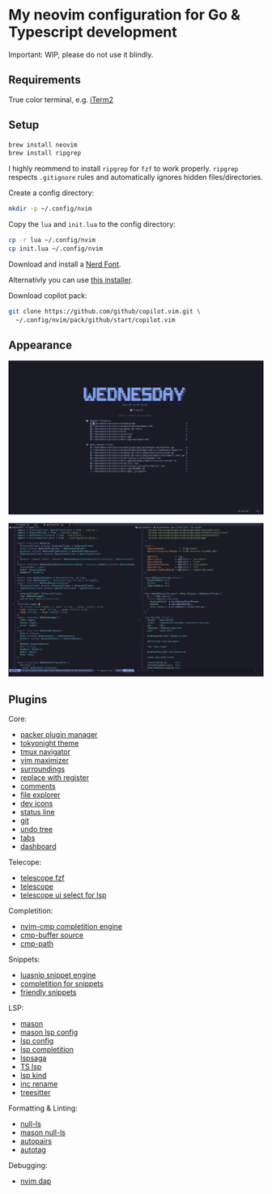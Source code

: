 # My neovim configuration for Go & Typescript development

Important: WIP, please do not use it blindly.

## Requirements

True color terminal, e.g. [iTerm2](https://iterm2.com/)

## Setup

```bash
brew install neovim
brew install ripgrep
```

I highly reommend to install `ripgrep` for `fzf` to work properly.
`ripgrep` respects `.gitignore` rules and automatically ignores hidden files/directories.

Create a config directory:

```bash
mkdir -p ~/.config/nvim
```

Copy the `lua` and `init.lua` to the config directory:

```bash
cp -r lua ~/.config/nvim
cp init.lua ~/.config/nvim
```

Download and install a [Nerd Font](https://www.nerdfonts.com/).

Alternativly you can use [this installer](https://github.com/ronniedroid/getnf).

Download copilot pack:

```bash
git clone https://github.com/github/copilot.vim.git \
  ~/.config/nvim/pack/github/start/copilot.vim
```

## Appearance

![nvim dashboard](./images/nvim-dashboard.png)

![nvim screenshot](./images/nvim.png)

## Plugins

Core:

- [packer plugin manager](https://github.com/wbthomason/packer.nvim)
- [tokyonight theme](https://github.com/folke/tokyonight.nvim)
- [tmux navigator](https://github.com/christoomey/vim-tmux-navigator)
- [vim maximizer](https://github.com/szw/vim-maximizer)
- [surroundings](https://github.com/tpope/vim-surround)
- [replace with register](https://github.com/inkarkat/vim-ReplaceWithRegister)
- [comments](https://github.com/numToStr/Comment.nvim)
- [file explorer](https://github.com/nvim-tree/nvim-tree.lua)
- [dev icons](https://github.com/nvim-tree/nvim-web-devicons)
- [status line](https://github.com/nvim-lualine/lualine.nvim)
- [git](https://github.com/lewis6991/gitsigns.nvim)
- [undo tree](https://github.com/mbbill/undotree)
- [tabs](https://github.com/romgrk/barbar.nvim)
- [dashboard](https://github.com/nvimdev/dashboard-nvim)

Telecope:

- [telescope fzf](https://github.com/nvim-telescope/telescope-fzf-native.nvim)
- [telescope](https://github.com/nvim-telescope/telescope.nvim)
- [telescope ui select for lsp](https://github.com/nvim-telescope/telescope-ui-select.nvim)

Completition:

- [nvim-cmp completition engine](https://github.com/hrsh7th/nvim-cmp)
- [cmp-buffer source](https://github.com/hrsh7th/cmp-buffer)
- [cmp-path](https://github.com/hrsh7th/cmp-path)

Snippets:

- [luasnip snippet engine](https://github.com/L3MON4D3/LuaSnip)
- [completition for snippets](https://github.com/saadparwaiz1/cmp_luasnip)
- [friendly snippets](https://github.com/rafamadriz/friendly-snippets)

LSP:

- [mason](https://github.com/williamboman/mason.nvim)
- [mason lsp config](https://github.com/williamboman/mason-lspconfig.nvim)
- [lsp config](https://github.com/williamboman/mason-lspconfig.nvim)
- [lsp completition](https://github.com/hrsh7th/cmp-nvim-lsp)
- [lspsaga](https://github.com/nvimdev/lspsaga.nvim)
- [TS lsp](https://github.com/jose-elias-alvarez/typescript.nvim)
- [lsp kind](https://github.com/onsails/lspkind.nvim)
- [inc rename](https://github.com/smjonas/inc-rename.nvim)
- [treesitter](https://github.com/nvim-treesitter/nvim-treesitter)

Formatting & Linting:

- [null-ls](https://github.com/jose-elias-alvarez/null-ls.nvim)
- [mason null-ls](https://github.com/jay-babu/mason-null-ls.nvim)
- [autopairs](https://github.com/windwp/nvim-autopairs)
- [autotag](https://github.com/windwp/nvim-ts-autotag)

Debugging:

- [nvim dap](https://github.com/mfussenegger/nvim-dap)

